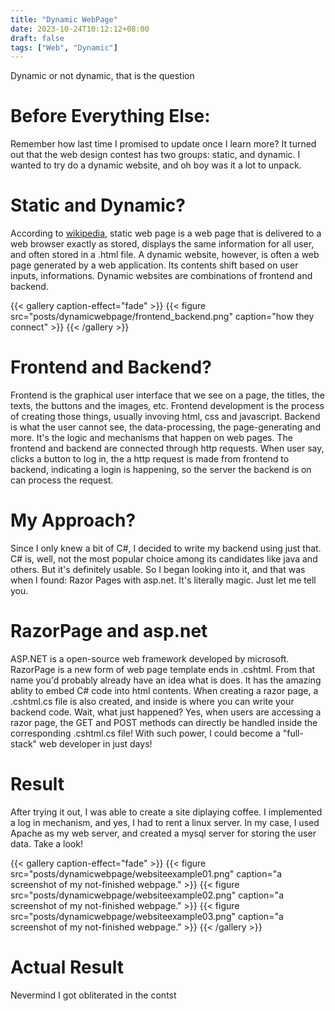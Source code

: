 ```yaml
---
title: "Dynamic WebPage"
date: 2023-10-24T10:12:12+08:00
draft: false
tags: ["Web", "Dynamic"]
---
```


Dynamic or not dynamic, that is the question
<!--more-->

# Before Everything Else:
Remember how last time I promised to update once I learn more? It turned out that the web design contest has two groups: static, and dynamic. I wanted to try do a dynamic website, and oh boy was it a lot to unpack.

# Static and Dynamic?
According to [wikipedia]("https://en.wikipedia.org/wiki/Static_web_page"), static web page is a web page that is delivered to a web browser exactly as stored, displays the same information for all user, and often stored in a .html file.
A dynamic website, however, is often a web page generated by a web application. Its contents shift based on user inputs, informations. Dynamic websites are combinations of frontend and backend. 

{{< gallery caption-effect="fade" >}}
    {{< figure src="posts/dynamicwebpage/frontend_backend.png" caption="how they connect" >}}
{{< /gallery >}}

# Frontend and Backend?
Frontend is the graphical user interface that we see on a page, the titles, the texts, the buttons and the images, etc. Frontend development is the process of creating those things, usually invoving html, css and javascript. Backend is what the user cannot see, the data-processing, the page-generating and more. It's the logic and mechanisms that happen on web pages. The frontend and backend are connected through http requests. When user say, clicks a button to log in, the a http request is made from frontend to backend, indicating a login is happening, so the server the backend is on can process the request.

# My Approach?
Since I only knew a bit of C#, I decided to write my backend using just that. C# is, well, not the most popular choice among its candidates like java and others. But it's definitely usable. So I began looking into it, and that was when I found: Razor Pages with asp.net. It's literally magic. Just let me tell you.

# RazorPage and asp.net
ASP.NET is a open-source web framework developed by microsoft. RazorPage is a new form of web page template ends in .cshtml. From that name you'd probably already have an idea what is does. It has the amazing ablity to embed C# code into html contents. When creating a razor page, a .cshtml.cs file is also created, and inside is where you can write your backend code. Wait, what just happened? Yes, when users are accessing a razor page, the GET and POST methods can directly be handled inside the corresponding .cshtml.cs file! With such power, I could become a "full-stack" web developer in just days!

# Result
After trying it out, I was able to create a site diplaying coffee. I implemented a log in mechanism, and yes, I had to rent a linux server. In my case, I used Apache as my web server, and created a mysql server for storing the user data.
Take a look!

{{< gallery caption-effect="fade" >}}
    {{< figure src="posts/dynamicwebpage/websiteexample01.png" caption="a screenshot of my not-finished webpage." >}}
    {{< figure src="posts/dynamicwebpage/websiteexample02.png" caption="a screenshot of my not-finished webpage." >}}
    {{< figure src="posts/dynamicwebpage/websiteexample03.png" caption="a screenshot of my not-finished webpage." >}}
{{< /gallery >}}

# Actual Result
Nevermind I got obliterated in the contst
